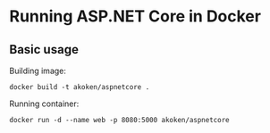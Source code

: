 # Running ASP.NET Core in Docker 

Basic usage
-----------

Building image:

    docker build -t akoken/aspnetcore .

Running container:

    docker run -d --name web -p 8080:5000 akoken/aspnetcore
